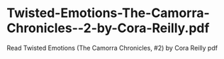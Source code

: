 # Twisted-Emotions-The-Camorra-Chronicles--2-by-Cora-Reilly.pdf
Read Twisted Emotions (The Camorra Chronicles, #2) by Cora Reilly pdf
